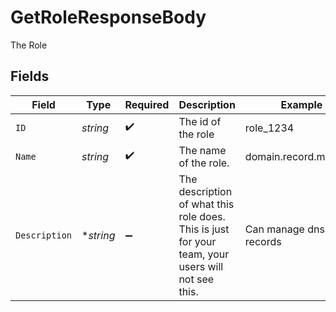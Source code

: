 # GetRoleResponseBody

The Role


## Fields

| Field                                                                                             | Type                                                                                              | Required                                                                                          | Description                                                                                       | Example                                                                                           |
| ------------------------------------------------------------------------------------------------- | ------------------------------------------------------------------------------------------------- | ------------------------------------------------------------------------------------------------- | ------------------------------------------------------------------------------------------------- | ------------------------------------------------------------------------------------------------- |
| `ID`                                                                                              | *string*                                                                                          | :heavy_check_mark:                                                                                | The id of the role                                                                                | role_1234                                                                                         |
| `Name`                                                                                            | *string*                                                                                          | :heavy_check_mark:                                                                                | The name of the role.                                                                             | domain.record.manager                                                                             |
| `Description`                                                                                     | **string*                                                                                         | :heavy_minus_sign:                                                                                | The description of what this role does. This is just for your team, your users will not see this. | Can manage dns records                                                                            |